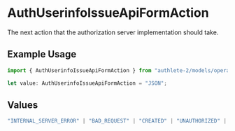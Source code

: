 # AuthUserinfoIssueApiFormAction

The next action that the authorization server implementation should take.

## Example Usage

```typescript
import { AuthUserinfoIssueApiFormAction } from "authlete-2/models/operations";

let value: AuthUserinfoIssueApiFormAction = "JSON";
```

## Values

```typescript
"INTERNAL_SERVER_ERROR" | "BAD_REQUEST" | "CREATED" | "UNAUTHORIZED" | "FORBIDDEN" | "JSON" | "JWT" | "OK"
```